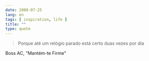 ```yaml
---
date: 2008-07-25
lang: en
tags: [ inspiration, life ]
title: ""
type: quote
---
```


> Porque até um relógio parado está certo duas vezes por dia

Boss AC, "Mantém-te Firme"

